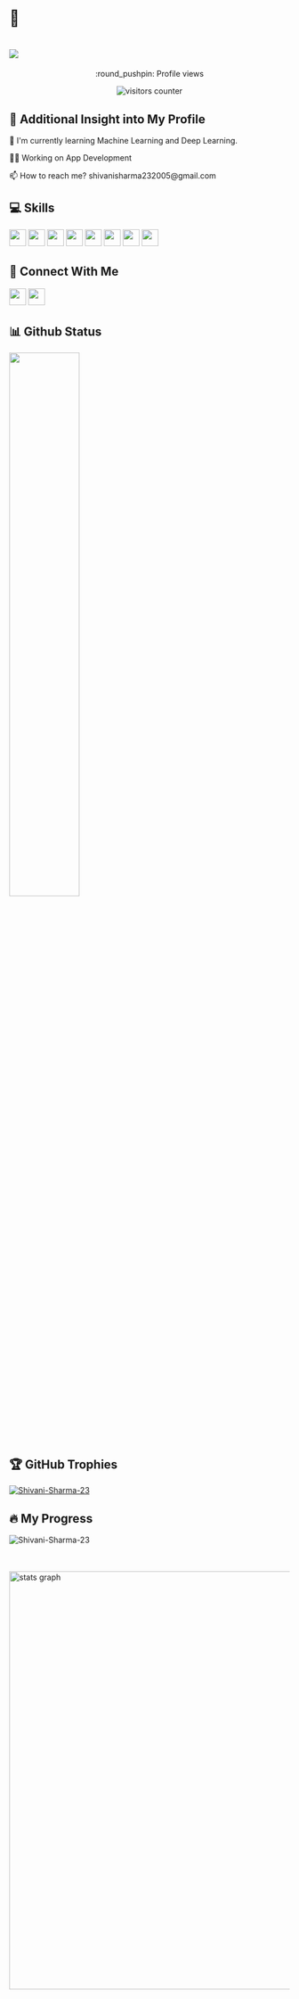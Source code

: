 # 🧿
<h1 align="centre">
  <a href="https://git.io/typing-svg">
    <img src="https://readme-typing-svg.herokuapp.com/?lines=Hello,+There!+👋&center=true&size=30">
  </a>
</h1>

<p align="center">:round_pushpin: Profile views</p>
<div align="center">
    <img alt="visitors counter" src="https://profile-counter.glitch.me/Shivani-Sharma-23/count.svg">
</div>

## 💮 Additional Insight into My Profile
<p>🧠 I'm currently learning Machine Learning and Deep Learning.</p>
<p>👩‍💻 Working on App Development</p>
<p>📫 How to reach me? shivanisharma232005@gmail.com</p>

## 💻 Skills
<p>
<img src="https://img.shields.io/badge/Python-%23ED8B00.svg?style=for-the-badge&logo=Python&logoColor=white" style="margin-bottom: 4px;" height="30px">
<img src="https://img.shields.io/badge/SQL-%23323330.svg?style=for-the-badge&logo=SQL&logoColor=%23F7DF1E" style="margin-bottom: 4px;" height="30px">
<img src="https://img.shields.io/badge/java-%2320232a.svg?style=for-the-badge&logo=java&logoColor=%2361DAFB" style="margin-bottom: 4px;" height="30px">
<img src="https://img.shields.io/badge/html5-%23E34F26.svg?style=for-the-badge&logo=html5&logoColor=white" style="margin-bottom: 4px;" height="30px">
<img src="https://img.shields.io/badge/css3-%231572B6.svg?style=for-the-badge&logo=css3&logoColor=white" style="margin-bottom: 4px;" height="30px">
<img src="https://img.shields.io/badge/javascript-%2320232a.svg?style=for-the-badge&logo=javascript&logoColor=%2361DAFB" style="margin-bottom: 4px;" height="30px">
<img src="https://img.shields.io/badge/C++-%2338B2AC.svg?style=for-the-badge&logo=C++&logoColor=white" style="margin-bottom: 4px;" height="30px">
<img src="https://img.shields.io/badge/git-%23F05033.svg?style=for-the-badge&logo=git&logoColor=white" style="margin-bottom: 4px;" height="30px">
</p>

## 👥 Connect With Me
<p>
<a href="https://www.linkedin.com/in/shivani-sharma-64703424a/"><img src="https://img.shields.io/badge/linkedin-%230077B5.svg?style=for-the-badge&logo=linkedin&logoColor=white" style="margin-bottom: 4px;" height="30px" target="_blank"></a>
<a href="https://leetcode.com/Shivani-2005/"><img src="https://img.shields.io/badge/LeetCode-000000?style=for-the-badge&logo=LeetCode&logoColor=#d16c06" style="margin-bottom: 4px;" height="30px" target="_blank"></a>
</p>


## 📊 Github Status

<a href="https://github.com/Giingu"><img width="50%" src="https://github-readme-stats.vercel.app/api?username=Shivani-Sharma-23&theme=radical&title_color=ff3068?"></a>
<br>

## 🏆 GitHub Trophies

<p align="left"> <a href="https://github.com/ryo-ma/github-profile-trophy"><img src="https://github-profile-trophy.vercel.app/?username=Shivani-Sharma-23" alt="Shivani-Sharma-23" /></a> </p>

</p>



## 🔥 My Progress
<p><img align="center" src="https://github-readme-streak-stats.herokuapp.com/?user=Shivani-Sharma-23&" alt="Shivani-Sharma-23" /></p>

 <br>
 <br>
<div>
  <img src="http://github-profile-summary-cards.vercel.app/api/cards/profile-details?username=Shivani-Sharma-23&theme=bear" width=750  alt="stats graph"/>

</div>
<br>
